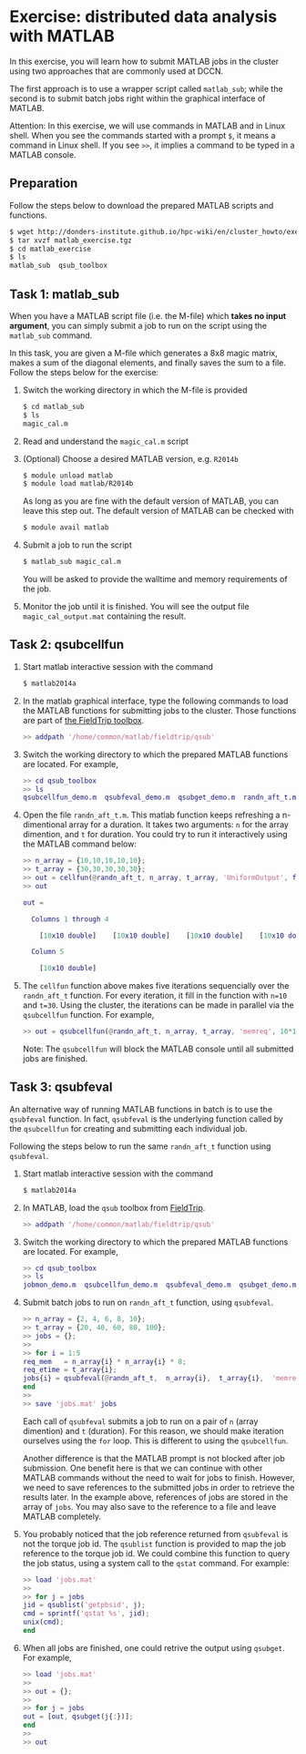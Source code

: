 # Exercise: distributed data analysis with MATLAB 

In this exercise, you will learn how to submit MATLAB jobs in the cluster using two approaches that are commonly used at DCCN.

The first approach is to use a wrapper script called `matlab_sub`; while the second is to submit batch jobs right within the graphical interface of MATLAB.

Attention: In this exercise, we will use commands in MATLAB and in Linux shell. When you see the commands started with a prompt `$`, it means a command in Linux shell.  If you see `>>`, it implies a command to be typed in a MATLAB console.

## Preparation

Follow the steps below to download the prepared MATLAB scripts and functions.

```bash
$ wget http://donders-institute.github.io/hpc-wiki/en/cluster_howto/exercise_matlab/matlab_exercise.tgz
$ tar xvzf matlab_exercise.tgz
$ cd matlab_exercise
$ ls
matlab_sub  qsub_toolbox
```

## Task 1: matlab_sub

When you have a MATLAB script file (i.e. the M-file) which __takes no input argument__, you can simply submit a job to run on the script using the `matlab_sub` command.

In this task, you are given a M-file which generates a 8x8 magic matrix, makes a sum of the diagonal elements, and finally saves the sum to a file. Follow the steps below for the exercise:

1. Switch the working directory in which the M-file is provided

    ```bash
    $ cd matlab_sub
    $ ls 
    magic_cal.m
    ```

2. Read and understand the `magic_cal.m` script

3. (Optional) Choose a desired MATLAB version, e.g. `R2014b`

    ```bash
    $ module unload matlab
    $ module load matlab/R2014b
    ```

    As long as you are fine with the default version of MATLAB, you can leave this step out.  The default version of MATLAB can be checked with

   ```bash
   $ module avail matlab
   ```

4. Submit a job to run the script

    ```bash
    $ matlab_sub magic_cal.m
    ```

    You will be asked to provide the walltime and memory requirements of the job.

5. Monitor the job until it is finished. You will see the output file `magic_cal_output.mat` containing the result.


## Task 2: qsubcellfun

1. Start matlab interactive session with the command

    ```bash
    $ matlab2014a
    ```

2. In the matlab graphical interface, type the following commands to load the MATLAB functions for submitting jobs to the cluster.  Those functions are part of [the FieldTrip toolbox](http://www.fieldtriptoolbox.org/).

    ```matlab
    >> addpath '/home/common/matlab/fieldtrip/qsub' 
    ```

3. Switch the working directory to which the prepared MATLAB functions are located. For example,

    ```matlab
    >> cd qsub_toolbox
    >> ls
    qsubcellfun_demo.m  qsubfeval_demo.m  qsubget_demo.m  randn_aft_t.m
    ```

4. Open the file `randn_aft_t.m`.  This matlab function keeps refreshing a n-dimentional array for a duration.  It takes two arguments: `n` for the array dimention, and `t` for duration. You could try to run it interactively using the MATLAB command below:

    ```matlab
    >> n_array = {10,10,10,10,10};
    >> t_array = {30,30,30,30,30};
    >> out = cellfun(@randn_aft_t, n_array, t_array, 'UniformOutput', false);
    >> out

    out = 

      Columns 1 through 4

        [10x10 double]    [10x10 double]    [10x10 double]    [10x10 double]

      Column 5

        [10x10 double]
    ```

5. The `cellfun` function above makes five iterations sequencially over the `randn_aft_t` function.  For every iteration, it fill in the function with `n=10` and `t=30`.  Using the cluster, the iterations can be made in parallel via the `qsubcellfun` function. For example,

    ```matlab
    >> out = qsubcellfun(@randn_aft_t, n_array, t_array, 'memreq', 10*10*8, 'timreq', 30, 'stack', 1);
    ```

    Note: The `qsubcellfun` will block the MATLAB console until all submitted jobs are finished.

## Task 3: qsubfeval

An alternative way of running MATLAB functions in batch is to use the `qsubfeval` function.  In fact, `qsubfeval` is the underlying function called by the `qsubcellfun` for creating and submitting each individual job.

Following the steps below to run the same `randn_aft_t` function using `qsubfeval`.

1. Start matlab interactive session with the command

    ```bash
    $ matlab2014a
    ```

2. In MATLAB, load the `qsub` toolbox from [FieldTrip](http://www.fieldtrip.org). 

    ```matlab
    >> addpath '/home/common/matlab/fieldtrip/qsub'
    ```

3. Switch the working directory to which the prepared MATLAB functions are located. For example,

    ```matlab
    >> cd qsub_toolbox
    >> ls
    jobmon_demo.m  qsubcellfun_demo.m  qsubfeval_demo.m  qsubget_demo.m  randn_aft_t.m
    ```

4. Submit batch jobs to run on `randn_aft_t` function, using `qsubfeval`.

    ```matlab
    >> n_array = {2, 4, 6, 8, 10};
    >> t_array = {20, 40, 60, 80, 100};
    >> jobs = {};
    >>
    >> for i = 1:5
    req_mem   = n_array{i} * n_array{i} * 8;
    req_etime = t_array{i};
    jobs{i} = qsubfeval(@randn_aft_t,  n_array{i},  t_array{i},  'memreq',  req_mem,  'timreq',  req_etime);
    end
    >>
    >> save 'jobs.mat' jobs
    ```

    Each call of `qsubfeval` submits a job to run on a pair of `n` (array dimention) and `t` (duration). For this reason, we should make iteration ourselves using the `for` loop.  This is different to using the `qsubcellfun`.

    Another difference is that the MATLAB prompt is not blocked after job submission. One benefit here is that we can continue with other MATLAB commands without the need to wait for jobs to finish. However, we need to save references to the submitted jobs in order to retrieve the results later.  In the example above, references of jobs are stored in the array of `jobs`. You may also save to the reference to a file and leave MATLAB completely.

5. You probably noticed that the job reference returned from `qsubfeval` is not the torque job id. The `qsublist` function is provided to map the job reference to the torque job id. We could combine this function to query the job status, using a system call to the `qstat` command.  For example:

    ```matlab
    >> load 'jobs.mat'
    >>
    >> for j = jobs
    jid = qsublist('getpbsid', j);
    cmd = sprintf('qstat %s', jid);
    unix(cmd);
    end
    ```

6. When all jobs are finished, one could retrive the output using `qsubget`. For example, 

    ```matlab
    >> load 'jobs.mat'
    >>
    >> out = {};
    >>
    >> for j = jobs
    out = [out, qsubget(j{:})];
    end
    >>
    >> out
    ```
